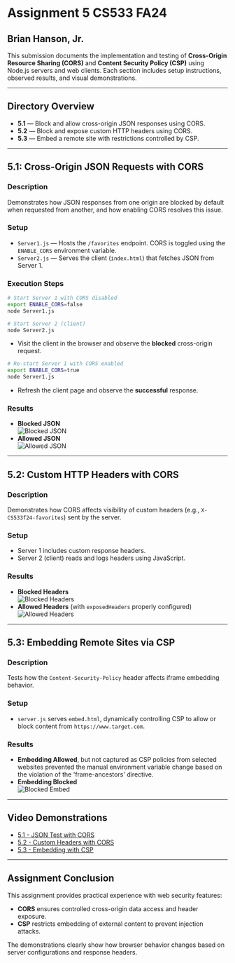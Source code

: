 # Assignment 5 CS533 FA24  
## Brian Hanson, Jr.

This submission documents the implementation and testing of **Cross-Origin Resource Sharing (CORS)** and **Content Security Policy (CSP)** using Node.js servers and web clients. Each section includes setup instructions, observed results, and visual demonstrations.

---

## Directory Overview

- **5.1** — Block and allow cross-origin JSON responses using CORS.
- **5.2** — Block and expose custom HTTP headers using CORS.
- **5.3** — Embed a remote site with restrictions controlled by CSP.

---

## 5.1: Cross-Origin JSON Requests with CORS

### Description
Demonstrates how JSON responses from one origin are blocked by default when requested from another, and how enabling CORS resolves this issue.

### Setup
- `Server1.js` — Hosts the `/favorites` endpoint. CORS is toggled using the `ENABLE_CORS` environment variable.
- `Server2.js` — Serves the client (`index.html`) that fetches JSON from Server 1.

### Execution Steps
```bash
# Start Server 1 with CORS disabled
export ENABLE_CORS=false
node Server1.js

# Start Server 2 (client)
node Server2.js
```
- Visit the client in the browser and observe the **blocked** cross-origin request.

```bash
# Re-start Server 1 with CORS enabled
export ENABLE_CORS=true
node Server1.js
```
- Refresh the client page and observe the **successful** response.

### Results
- **Blocked JSON**  
  ![Blocked JSON](https://github.com/bdhansonjr/cs533-f24/blob/main/assignments/Hanson/5/5.1/CORS_JSON_blocked.png)
- **Allowed JSON**  
  ![Allowed JSON](https://github.com/bdhansonjr/cs533-f24/blob/main/assignments/Hanson/5/5.1/CORS_JSON_enabled.png)

---

## 5.2: Custom HTTP Headers with CORS

### Description
Demonstrates how CORS affects visibility of custom headers (e.g., `X-CS533f24-favorites`) sent by the server.

### Setup
- Server 1 includes custom response headers.
- Server 2 (client) reads and logs headers using JavaScript.

### Results
- **Blocked Headers**  
  ![Blocked Headers](https://github.com/bdhansonjr/cs533-f24/blob/main/assignments/Hanson/5/5.2/CORS_headers_blocked.png)
- **Allowed Headers** (with `exposedHeaders` properly configured)  
  ![Allowed Headers](https://github.com/bdhansonjr/cs533-f24/blob/main/assignments/Hanson/5/5.2/CORS_headers_enabled.png)

---

## 5.3: Embedding Remote Sites via CSP

### Description
Tests how the `Content-Security-Policy` header affects iframe embedding behavior.

### Setup
- `server.js` serves `embed.html`, dynamically controlling CSP to allow or block content from `https://www.target.com`.

### Results
- **Embedding Allowed**, but not captured as CSP policies from selected websites prevented the manual environment variable change based on the violation of the 'frame-ancestors' directive.
- **Embedding Blocked**  
  ![Blocked Embed](https://github.com/bdhansonjr/cs533-f24/blob/main/assignments/Hanson/5/5.3/CSP%20Blocked%20but%20cannot%20Enable.png)

---

## Video Demonstrations

- [5.1 - JSON Test with CORS](https://youtu.be/C6W1dUFxKlo)  
- [5.2 - Custom Headers with CORS](https://youtu.be/ejneNIRQals)  
- [5.3 - Embedding with CSP]()

---

## Assignment Conclusion

This assignment provides practical experience with web security features:
- **CORS** ensures controlled cross-origin data access and header exposure.
- **CSP** restricts embedding of external content to prevent injection attacks.

The demonstrations clearly show how browser behavior changes based on server configurations and response headers.
